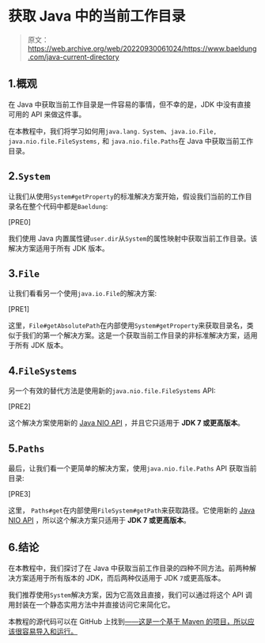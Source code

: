 # 获取 Java 中的当前工作目录

> 原文：<https://web.archive.org/web/20220930061024/https://www.baeldung.com/java-current-directory>

## 1.概观

在 Java 中获取当前工作目录是一件容易的事情，但不幸的是，JDK 中没有直接可用的 API 来做这件事。

在本教程中，我们将学习如何用`java.lang.` `System`、`java.io.File, java.nio.file.FileSystems,` 和 `java.nio.file.Paths`在 Java 中获取当前工作目录。

## 2.`System`

让我们从使用`System#getProperty`的标准解决方案开始，假设我们当前的工作目录名在整个代码中都是`Baeldung`:

[PRE0]

我们使用 Java 内置属性键`user.dir`从`System`的属性映射中获取当前工作目录。该解决方案适用于所有 JDK 版本。

## 3.`File`

让我们看看另一个使用`java.io.File`的解决方案:

[PRE1]

这里，`File#getAbsolutePath`在内部使用`System#getProperty`来获取目录名，类似于我们的第一个解决方案。这是一个获取当前工作目录的非标准解决方案，适用于所有 JDK 版本。

## 4.`FileSystems`

另一个有效的替代方法是使用新的`java.nio.file.FileSystems` API:

[PRE2]

这个解决方案使用新的 [Java NIO API](/web/20220817103131/https://www.baeldung.com/java-nio-2-file-api) ，并且它只适用于 **JDK 7 或更高版本**。

## 5.`Paths`

最后，让我们看一个更简单的解决方案，使用`java.nio.file.Paths` API 获取当前目录:

[PRE3]

这里， `Paths#get`在内部使用`FileSystem#getPath`来获取路径。它使用新的 [Java NIO API](/web/20220817103131/https://www.baeldung.com/java-nio-2-file-api) ，所以这个解决方案只适用于 **JDK 7 或更高版本**。

## 6.结论

在本教程中，我们探讨了在 Java 中获取当前工作目录的四种不同方法。前两种解决方案适用于所有版本的 JDK，而后两种仅适用于 JDK `7`或更高版本。

我们推荐使用`System`解决方案，因为它高效且直接，我们可以通过将这个 API 调用封装在一个静态实用方法中并直接访问它来简化它。

本教程的源代码可以在 GitHub 上找到[——这是一个基于 Maven 的项目，所以应该很容易导入和运行。](https://web.archive.org/web/20220817103131/https://github.com/eugenp/tutorials/tree/master/core-java-modules/core-java-os)